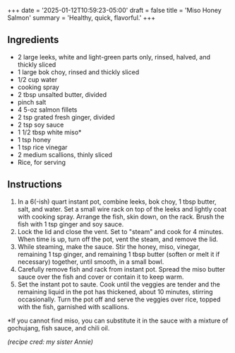 +++
date = '2025-01-12T10:59:23-05:00'
draft = false
title = 'Miso Honey Salmon'
summary = 'Healthy, quick, flavorful.'
+++

## Ingredients

- 2 large leeks, white and light-green parts only, rinsed, halved, and thickly sliced
- 1 large bok choy, rinsed and thickly sliced
- 1/2 cup water
- cooking spray
- 2 tbsp unsalted butter, divided
- pinch salt
- 4 5-oz salmon fillets
- 2 tsp grated fresh ginger, divided
- 2 tsp soy sauce
- 1 1/2 tbsp white miso*
- 1 tsp honey
- 1 tsp rice vinegar
- 2 medium scallions, thinly sliced
- Rice, for serving

## Instructions

1. In a 6(-ish) quart instant pot, combine leeks, bok choy, 1 tbsp butter, salt, and water. Set a small wire rack on top of the leeks and lightly coat with cooking spray. Arrange the fish, skin down, on the rack. Brush the fish with 1 tsp ginger and soy sauce.
2. Lock the lid and close the vent. Set to "steam" and cook for 4 minutes. When time is up, turn off the pot, vent the steam, and remove the lid.
3. While steaming, make the sauce. Stir the honey, miso, vinegar, remaining 1 tsp ginger, and remaining 1 tbsp butter (soften or melt it if necessary) together, until smooth, in a small bowl.
4. Carefully remove fish and rack from instant pot. Spread the miso butter sauce over the fish and cover or contain it to keep warm.
5. Set the instant pot to saute. Cook until the veggies are tender and the remaining liquid in the pot has thickened, about 10 minutes, stirring occasionally. Turn the pot off and serve the veggies over rice, topped with the fish, garnished with scallions.

\*If you cannot find miso, you can substitute it in the sauce with a mixture of gochujang, fish sauce, and chili oil.

*(recipe cred: my sister Annie)*

